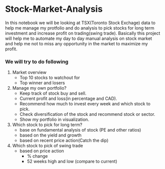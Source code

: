 # Stock-Market-Analysis

In this notebook we will be looking at TSX(Toronto Stock Exchage) data to help me manage my protfolio and do analysis to pick stocks for long term investment and increase profit on trading(swing trade). Basically this project will help me to automate my day to day manual analysis on stock market and help me not to miss any opportunity in the market to maximize my profit. 

### We will try to do following
1. Market overview
    * Top 10 stocks to watchout for
    * Top winner and losers
2. Manage my own portfolio?
    * Keep track of stock buy and sell.
    * Current profit and loss(in percentage and CAD).
    * Recommend how much to invest every week and which stock to pick.
    * Check diversification of the stock and recommend stock or sector.
    * Show my portfolio in visualization.
3. Which stock to pick for long term? 
    * base on fundamental analysis of stock (PE and other ratios)
    * based on the yield and growth 
    * based on recent price action(Catch the dip)
4. Which stock to pick of swing trade
    * based on price action 
      * % change
      * 52 weeks high and low (compare to current)


